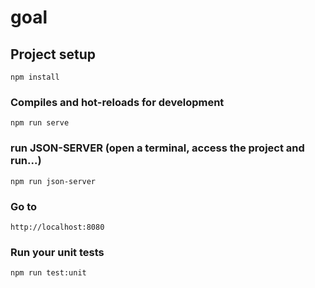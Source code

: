 # goal

## Project setup
```
npm install
```

### Compiles and hot-reloads for development
```
npm run serve
```

### run JSON-SERVER (open a terminal, access the project and run...)
```
npm run json-server
```

### Go to
```
http://localhost:8080
```

### Run your unit tests
```
npm run test:unit
```

<!-- ### Customize configuration
See [Configuration Reference](https://cli.vuejs.org/config/). -->
